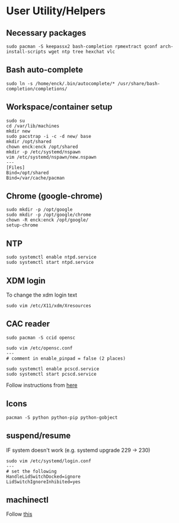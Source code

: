 # User Utility/Helpers

## Necessary packages
```
sudo pacman -S keepassx2 bash-completion rpmextract gconf arch-install-scripts wget ntp tree hexchat vlc
```

## Bash auto-complete
```
sudo ln -s /home/enck/.bin/autocomplete/* /usr/share/bash-completion/completions/
```

## Workspace/container setup
```
sudo su
cd /var/lib/machines
mkdir new
sudo pacstrap -i -c -d new/ base
mkdir /opt/shared
chown enck:enck /opt/shared
mkdir -p /etc/systemd/nspawn
vim /etc/systemd/nspawn/new.nspawn
---
[Files]
Bind=/opt/shared
Bind=/var/cache/pacman
```


## Chrome (google-chrome)
```
sudo mkdir -p /opt/google
sudo mkdir -p /opt/google/chrome
chown -R enck:enck /opt/google/
setup-chrome
```

## NTP

```
sudo systemctl enable ntpd.service
sudo systemctl start ntpd.service
```

## XDM login

To change the xdm login text
```
sudo vim /etc/X11/xdm/Xresources
```

## CAC reader
```
sudo pacman -S ccid opensc
```

```
sudo vim /etc/opensc.conf
---
# comment in enable_pinpad = false (2 places)
```

```
sudo systemctl enable pcscd.service
sudo systemctl start pcscd.service
```

Follow instructions from [here](https://wiki.archlinux.org/index.php/Common_Access_Card)

## Icons

```
pacman -S python python-pip python-gobject
```

## suspend/resume

IF system doesn't work (e.g. systemd upgrade 229 -> 230)
```
sudo vim /etc/systemd/login.conf
---
# set the following
HandleLidSwitchDocked=ignore
LidSwitchIgnoreInhibited=yes
```

## machinectl

Follow [this](https://github.com/enckse/howdoi/blob/master/software/containers/init-nspawn.md)
